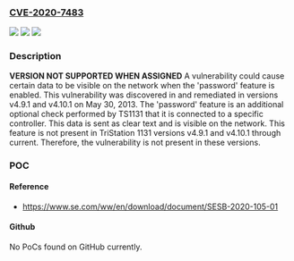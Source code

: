 ### [CVE-2020-7483](https://cve.mitre.org/cgi-bin/cvename.cgi?name=CVE-2020-7483)
![](https://img.shields.io/static/v1?label=Product&message=TriStation%20TS1131%20(v4.0.0%20to%20v4.9.0%2C%20v4.10.0)&color=blue)
![](https://img.shields.io/static/v1?label=Version&message=TriStation%20TS1131%20(v4.0.0%20to%20v4.9.0%2C%20v4.10.0)%20&color=brightgreen)
![](https://img.shields.io/static/v1?label=Vulnerability&message=cleartext&color=brightgreen)

### Description

**VERSION NOT SUPPORTED WHEN ASSIGNED** A vulnerability could cause certain data to be visible on the network when the 'password' feature is enabled. This vulnerability was discovered in and remediated in versions v4.9.1 and v4.10.1 on May 30, 2013. The 'password' feature is an additional optional check performed by TS1131 that it is connected to a specific controller. This data is sent as clear text and is visible on the network. This feature is not present in TriStation 1131 versions v4.9.1 and v4.10.1 through current. Therefore, the vulnerability is not present in these versions.

### POC

#### Reference
- https://www.se.com/ww/en/download/document/SESB-2020-105-01

#### Github
No PoCs found on GitHub currently.

